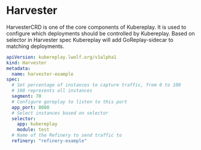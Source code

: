 # Harvester

HarvesterCRD  is one of the core components of Kubereplay.
It is used to configure which deployments should be controlled by Kubereplay.
Based on selector in Harvester spec Kubereplay will add GoReplay-sidecar to matching deployments.


```yaml
apiVersion: kubereplay.lwolf.org/v1alpha1
kind: Harvester
metadata:
  name: harvester-example
spec:
  # Set percentage of instances to capture traffic, from 0 to 100
  # 100 represents all instances
  segment: 70
  # Configure goreplay to listen to this port
  app_port: 8080
  # Select instances based on selector
  selector:
    app: kubereplay
    module: test
  # Name of the Refinery to send traffic to
  refinery: "refinery-example"

```